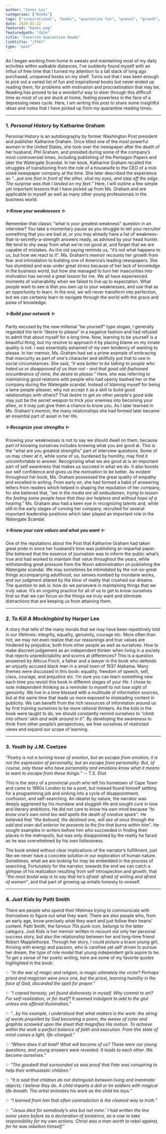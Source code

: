 ```yaml
---
author: "Jenni Lei"
categories: ["Books"]
tags: ["inspirational", "books", "quarantine fun", "quotes", "growth", "self"]
date: 2020-05-22
featured: "books.png"
featuredpath: "date"
title: "Favorite Quarantine Reads"
linktitle: "jfhkf"
type: "post"
---
```


As I began working from home in sweats and maintaining most of my daily activities within walkable distances, I’ve suddenly found myself with an influx of free time that I turned my attention to a tall stack of long ago purchased, unopened books on my shelf. Turns out that I was keen enough to pick out a varied list of fun and inspirational books but never ended up reading them, for problems with motivation and procrastination that may be. Reading has proved to be a wonderful way to steer through this difficult time as most of us are stuck at home, feeling powerless in the face of a depressing news cycle. Here, I am writing this post to share some insightful ideas and notes that I have picked up from my quarantine reading times. 

---

### 1. *Personal History* by Katharine Graham

Personal History is an autobiography by former Washington Post president and publisher Katharine Graham. Once titled one of the most powerful women in the United States, she took over the newspaper after the death of her husband, Phil Graham, and presided during some of the company’s most controversial times, including publishing of the Pentagon Papers and later the Watergate Scandal. In her book, Katharine Graham recalled the struggles of transitioning from the role of a housewife to the CEO of a mid-sized newspaper company at the time. She later described the experience as *“...put one foot in front of the other, shut my eyes, and step off the edge. The surprise was that I landed on my feet.”* Here, I will outline a few simple yet important lessons that I have picked up from Ms. Graham and are applicable to myself as well as many other young professionals in the business world. 


##### ✨ Know your weaknesses ✨

Remember that classic "what is your greatest weakness" question in an interview? You take a momentary pause as you struggle to tell your recruiter something that you are bad at, or you may already have a list of weakness-that-is-secretly-a-strength answers ready, as advised by your head hunter. We tend to shy away from what we're not good at, and forget that we are capable of mistakes. As the old saying reminds us, “it’s not what happens to us, but how we react to it”. 
Ms. Graham’s memoir recounts her growth from fear and intimidation to building one of America’s leading newspapers. She has stumbled and was under great stress because of her lack of knowledge in the business world, but how she managed to turn her insecurities into motivation has served a great lesson for me. We all have experienced moments of vulnerability when we failed to live up to expectation. What people want to see is that you own up to your weaknesses, and use that as an opportunity to learn. In the end, we will never transform into perfection, but we can certainly learn to navigate through the world with the grace and poise of knowledge.


##### ✨ Build your network ✨

Partly excused by the new millenial "be yourself" type slogan, I generally regarded the term “desire to please” in a negative fashion and had refused to admit that about myself for a long time. Now, learning to be yourself is a beautiful thing, but my resolve to approach it by placing blame on my innate quality is not. I was essentially ashamed of my own tendency of wanting to please. In her memoir, Ms. Graham had set a prime example of embracing that insecurity as part of one's character and skillfully put that to use in social circumstances. She said, *“it was better to be talking to people who hated us or disapproved of us than not - and that good old-fashioned encumbrance of mine, the desire to please.”* Here, she was referring to maintaining good relations with people who had openly bashed her or the company during the Watergate scandal. Instead of blaming myself for being a lame people-pleaser, why not accept it as a skill to build good relationships with others? That desire to get on other people's good side may just be the secret weapon to trick your enemies into becoming your allies, or it may just give them a chance to know you. As I later learned in Ms. Graham's memoir, the many relationships she had formed later became an essential part of asset in her life.   


##### ✨ Recognize your strengths ✨

Knowing your weaknesses is not to say we should dwell on them, because part of knowing ourselves includes knowing what you are good at. This is the "what are you greatest strengths" part of interview questions. Some of us may cheer at it, while some of us, burdened by humility, may find it uncomfortable to answer. Recognizing what we are good at is an important part of self awareness that makes us succeed in what we do. It also boosts our self confidence and gives us the motivation to be better. As evident throughout her book, Ms. Graham possessed the great quality of empathy and excelled in writing. From early on, she had formed a habit of answering letters from readers which helped in shaping the reputation of her company, for she believed that, *“we in the media are all ombudsmen, trying to lessen the feeling some people have that they are helpless and without hope of a hearing.”* Ms. Graham also had a keen eye in recognizing talents and, while still in the early stages of running her company, recruited for several important leadership positions which later played an important role in the Watergate Scandal. 


##### ✨ Know your core values and what you want ✨

One of the reputations about the Post that Katharine Graham had taken great pride in since her husband’s time was publishing an impartial paper. She believed that the essence of journalism was to inform the public what’s true and had worked to maintain that value throughout the years, while withstanding great pressure from the Nixon administration on publishing the Watergate scandal. We may sometimes be intimidated by the not-so-great things accompanying adulthood, our senses numbed by mundane works, and our judgment altered by the blow of reality that crushed our dreams. The question to ask is: how do we persevere in maintaining things that we truly value. It’s an ongoing practice for all of us to get to know ourselves first so that we can focus on the things we truly want and eliminate distractions that are keeping us from attaining them.  

---

### 2. *To Kill A Mockingbird* by Harper Lee

A story that tells of the many morals that we may have been repetitively told in our lifetimes: integrity, equality, genuinity, courage etc. More often than not, we may not even realize that our reasonings and true values are hindered by prejudice, both from other people as well as ourselves. How to make discreet judgement as an independent thinker when living in a society that rejects unpredictability and scorns at differences? This is a question answered by Atticus Finch, a father and a lawyer in the book who defends an unjustly accused black man in a small town of 1937 Alabama. Many themes were discussed in this book: equality, freedom of speech, self, class, courage, and prejudice etc. I’m sure you can learn something new each time you revisit this book in different stages of your life. I chose to note independent thinking as a reminder to myself to not lose sight of genuinity. We live in a time blessed with a multitude of information sources, but at the same time that leads us more exposed to misleading content in publicity. We can benefit  from the rich resources of information around us by first training ourselves to be more rational thinkers. As the kids in the book were taught to do, we should constantly remind ourselves to *“climb into others’ skin and walk around in it”*. By developing the awareness to think from other people’s perspectives, we free ourselves of restricted views and expand our scope of learning. 

---

### 3. *Youth* by J.M. Coetzee

*“Poetry is not a turning loose of emotion, but an escape from emotion; it is not the expression of personality, but an escape from personality. But, of course, only those who have personality and emotions know what it means to want to escape from these things.”* -- T.S. Eliot

This is the story of a provincial youth who left his hometown of Cape Town and came to 1960s London to be a poet, but instead found himself settling for a programming job and sinking into a cycle of disappointment, confusion, and self-searching. An idealist by nature, the narrator was deeply aggrieved by his mundane and sluggish life and sought cure in love and literary ambitions. He did not care to know his own mind because *“to know one’s own mind too well spells the death of creative spark”*. He believed that *“the beloved, the destined one, will see at once through the odd and even dull exterior he presents to the fire that burns within him”*. He sought examples in writers before him who succeeded in finding their places in the metropolis, but was only disappointed by the reality he faced as he was overwhelmed by his own listlessness. 

The book ended without clear implications of the narrator’s fulfillment, just like we never have a concrete solution in our exploration of human nature. Sometimes, what we are looking for may be embedded in the process of searching. Fortunately for the narrator, towards the end we can catch a glimpse of his realization resulting from self introspection and growth, that *“the most brutal way is to say that he’s afraid: afraid of writing and afraid of women”*, and that part of growing up entails honesty to oneself. 

---

### 4. *Just Kids* by Patti Smith

There are people who spend their lifetimes trying to communicate with themselves to figure out what they want. There are also people who, from an early age, know precisely what they want and just follow their hearts’ content. Patti Smith, the famous 70s punk icon, belongs to the latter category. Just Kids is her memoir written to recount not only her personal success story, but also the relationship between her and long-time friend Robert Mapplethorpe. Through her story, I could picture a brave young girl, thriving with energy and passion, who is carefree yet self driven to pursue her dream, the type of role model that young independent girls aspire to be. To get a sense of her poetic writing, here are some of my favorite quotes highlighted in the book:

✨ *“In the war of magic and religion, is magic ultimately the victor? Perhaps priest and magician were once one, but the priest, learning humility in the face of God, discarded the spell for prayer.”*

✨ *“I craved honesty, yet found dishonesty in myself. Why commit to art? For self-realization, or for itself? It seemed indulgent to add to the glut unless one offered illumination.”*

✨ *“...by his example, I understood that what matters is the work: the string of words propelled by God becoming a poem, the weave of color and graphite scrawled upon the sheet that magnifies His motion. To achieve within the work a perfect balance of faith and execution. From this state of mind comes a light, life-charged.”*

✨ *“Where does it all lead? What will become of us? These were our young questions, and young answers were revealed. It leads to each other. We become ourselves.”*

✨ *“The goodwill that surrounded us was proof that Fate was conspiring to help their enthusiastic children.”*

✨ *“It is said that children do not distinguish between living and inanimate objects; I believe they do. A child imparts a doll or tin soldiers with magical life-breath. The artist animates his work as the child his toys.”*

✨ *“I learned from him that often contradiction is the clearest way to truth.”*

✨ *“‘Jesus died for somebody’s sins but not mine.’ I had written the line some years before as a declaration of existence, as a vow to take responsibility for my own actions. Christ was a man worth to rebel against, for he was rebellion himself.”*
